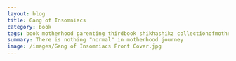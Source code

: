 ```yaml
---
layout: blog
title: Gang of Insomniacs
category: book
tags: book motherhood parenting thirdbook shikhashikz collectionofmotherhoodstories 
summary: There is nothing "normal" in motherhood journey
image: /images/Gang of Insomniacs Front Cover.jpg
---
```

